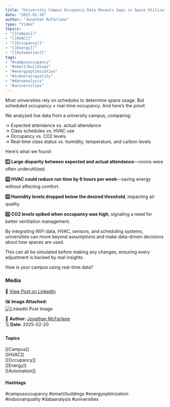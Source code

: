 ```yaml
---
title: "University Campus Occupancy Data Reveals Gaps in Space Utilization Energy Use and Air Quality Management"  
date: "2025-02-20"  
author: "Jonathan McFarlane"  
type: "Video"  
topics:  
- "[[Campus]]"  
- "[[HVAC]]"  
- "[[Occupancy]]"  
- "[[Energy]]"  
- "[[Automation]]"  
tags:  
- "#campusoccupancy"  
- "#smart/buildings"  
- "#energyoptimization"  
- "#indoorairquality"  
- "#dataanalysis"  
- "#universities"  
---
```

Most universities rely on schedules to determine space usage. But scheduled occupancy ≠ real-time occupancy. And here’s the proof.

We analyzed live data from a university campus, comparing:

→ Expected attendance vs. actual attendance  
→ Class schedules vs. HVAC use  
→ Occupancy vs. CO2 levels  
→ Real-time class status vs. humidity, temperature, and carbon levels

Here’s what we found:

**1️⃣ Large disparity between expected and actual attendance**—rooms were often underutilized.

**2️⃣ HVAC could reduce run time by 6 hours per week**—saving energy without affecting comfort.

**3️⃣ Humidity levels dropped below the desired threshold**, impacting air quality.

**4️⃣ CO2 levels spiked when occupancy was high**, signaling a need for better ventilation management.

By integrating WiFi data, HVAC, sensors, and scheduling systems, universities can move beyond assumptions and make data-driven decisions about how spaces are used.

This can all be simulated before making any changes, ensuring every adjustment is backed by real insights.

How is your campus using real-time data?

### Media

🔗 [View Post on LinkedIn](https://www.linkedin.com/feed/update/urn:li:activity:7298151716716261377)  
  
🖼 **Image Attached:**  
![LinkedIn Post Image](https://media.licdn.com/dms/image/v2/D5605AQFcyPh76WFTRA/videocover-low/B56ZUg9REBHQCM-/0/1740014914005?e=1742263200&v=beta&t=DihI03zBQ_v8N8hpfT5O7uXqYd0xHSPupZrREPdI0mM)  
  
👤 **Author:** [Jonathan McFarlane](https://www.linkedin.com/in/jonathanmcfarlane/)  
🗓️ **Date:** 2025-02-20

#### Topics

[[Campus]]  
[[HVAC]]  
[[Occupancy]]  
[[Energy]]  
[[Automation]]

#### Hashtags

#campusoccupancy #smart/buildings #energyoptimization #indoorairquality #dataanalysis #universities